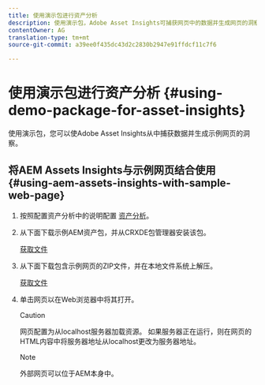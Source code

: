 ```yaml
---
title: 使用演示包进行资产分析
description: 使用演示包，Adobe Asset Insights可捕获网页中的数据并生成网页的洞察。
contentOwner: AG
translation-type: tm+mt
source-git-commit: a39ee0f435dc43d2c2830b2947e91ffdcf11c7f6

---
```



# 使用演示包进行资产分析 {#using-demo-package-for-asset-insights}

使用演示包，您可以使Adobe Asset Insights从中捕获数据并生成示例网页的洞察。

## 将AEM Assets Insights与示例网页结合使用 {#using-aem-assets-insights-with-sample-web-page}

1. 按照配置资产分析中的说明配置 [资产分析](touch-ui-configuring-asset-insights.md)。
1. 从下面下载示例AEM资产包，并从CRXDE包管理器安装该包。

   [获取文件](assets/insightsdemo.zip)

1. 从下面下载包含示例网页的ZIP文件，并在本地文件系统上解压。

   [获取文件](assets/demosite.zip)

1. 单击网页以在Web浏览器中将其打开。

   >[!CAUTION]
   >
   >网页配置为从localhost服务器加载资源。 如果服务器正在运行，则在网页的HTML内容中将服务器地址从localhost更改为服务器地址。

   >[!NOTE]
   >
   >外部网页可以位于AEM本身中。
